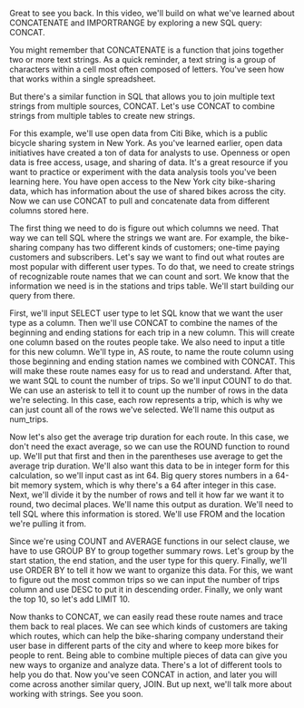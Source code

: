 
Great to see you back. In this video, we'll build on what we've learned about CONCATENATE and IMPORTRANGE by exploring a new SQL query: CONCAT. 

You might remember that CONCATENATE is a function that joins together two or more text strings. As a quick reminder, a text string is a group of characters within a cell most often composed of letters. You've seen how that works within a single spreadsheet. 

But there's a similar function in SQL that allows you to join multiple text strings from multiple sources, CONCAT. Let's use CONCAT to combine strings from multiple tables to create new strings. 

For this example, we'll use open data from Citi Bike, which is a public bicycle sharing system in New York. As you've learned earlier, open data initiatives have created a ton of data for analysts to use. Openness or open data is free access, usage, and sharing of data. It's a great resource if you want to practice or experiment with the data analysis tools you've been learning here. You have open access to the New York city bike-sharing data, which has information about the use of shared bikes across the city. Now we can use CONCAT to pull and concatenate data from different columns stored here. 

The first thing we need to do is figure out which columns we need. That way we can tell SQL where the strings we want are. For example, the bike-sharing company has two different kinds of customers; one-time paying customers and subscribers. Let's say we want to find out what routes are most popular with different user types. To do that, we need to create strings of recognizable route names that we can count and sort. We know that the information we need is in the stations and trips table. We'll start building our query from there. 

First, we'll input SELECT user type to let SQL know that we want the user type as a column. Then we'll use CONCAT to combine the names of the beginning and ending stations for each trip in a new column. This will create one column based on the routes people take. We also need to input a title for this new column. We'll type in, AS route, to name the route column using those beginning and ending station names we combined with CONCAT. This will make these route names easy for us to read and understand. After that, we want SQL to count the number of trips. So we'll input COUNT to do that. We can use an asterisk to tell it to count up the number of rows in the data we're selecting. In this case, each row represents a trip, which is why we can just count all of the rows we've selected. We'll name this output as num_trips.

Now let's also get the average trip duration for each route. In this case, we don't need the exact average, so we can use the ROUND function to round up. We'll put that first and then in the parentheses use average to get the average trip duration. We'll also want this data to be in integer form for this calculation, so we'll input cast as int 64. Big query stores numbers in a 64-bit memory system, which is why there's a 64 after integer in this case. Next, we'll divide it by the number of rows and tell it how far we want it to round, two decimal places. We'll name this output as duration. We'll need to tell SQL where this information is stored. We'll use FROM and the location we're pulling it from.

Since we're using COUNT and AVERAGE functions in our select clause, we have to use GROUP BY to group together summary rows. Let's group by the start station, the end station, and the user type for this query. Finally, we'll use ORDER BY to tell it how we want to organize this data. For this, we want to figure out the most common trips so we can input the number of trips column and use DESC to put it in descending order. Finally, we only want the top 10, so let's add LIMIT 10. 

Now thanks to CONCAT, we can easily read these route names and trace them back to real places. We can see which kinds of customers are taking which routes, which can help the bike-sharing company understand their user base in different parts of the city and where to keep more bikes for people to rent. Being able to combine multiple pieces of data can give you new ways to organize and analyze data. There's a lot of different tools to help you do that. Now you've seen CONCAT in action, and later you will come across another similar query, JOIN. But up next, we'll talk more about working with strings. See you soon.
